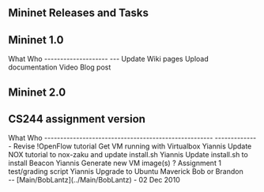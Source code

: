 <!-- %META:TOPICINFO{author="BobLantz" date="1305074488" format="1.1" version="1.2"}% -->
<!-- %META:TOPICPARENT{name="MininetDocumentation"}% -->
<!-- Use our custom page layout:
* Set VIEW_TEMPLATE = [MininetView](MininetView)
-->


Mininet Releases and Tasks
---------------------------


Mininet 1.0
------------

<div class="twikiTable">
What                 Who
-------------------- --- 
Update Wiki pages
Upload documentation
Video
Blog post

</div>

Mininet 2.0
------------


CS244 assignment version
-------------------------

<div class="twikiTable">
What                                                  Who
----------------------------------------------------- -------------- 
Revise !OpenFlow tutorial
Get VM running with Virtualbox                        Yiannis
Update NOX tutorial to nox-zaku and update install.sh Yiannis
Update install.sh to install Beacon                   Yiannis
Generate new VM image(s)                               ? 
Assignment 1 test/grading script                      Yiannis
Upgrade to Ubuntu Maverick                            Bob or Brandon

</div>
-- [Main/BobLantz](../Main/BobLantz) - 02 Dec 2010
